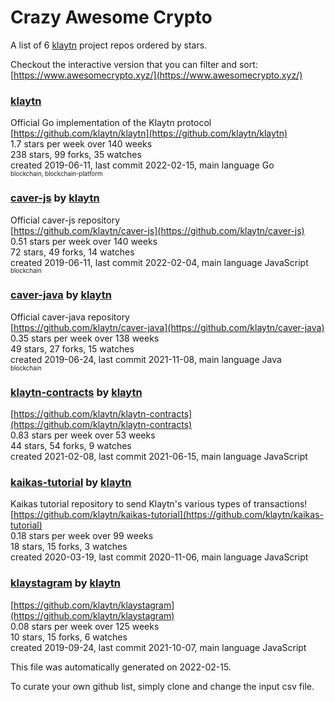 # Crazy Awesome Crypto
A list of 6 [klaytn](https://github.com/klaytn) project repos ordered by stars.  

Checkout the interactive version that you can filter and sort: 
[https://www.awesomecrypto.xyz/](https://www.awesomecrypto.xyz/)  


### [klaytn](https://github.com/klaytn/klaytn)  
Official Go implementation of the Klaytn protocol  
[https://github.com/klaytn/klaytn](https://github.com/klaytn/klaytn)  
1.7 stars per week over 140 weeks  
238 stars, 99 forks, 35 watches  
created 2019-06-11, last commit 2022-02-15, main language Go  
<sub><sup>blockchain, blockchain-platform</sup></sub>


### [caver-js](https://github.com/klaytn/caver-js) by [klaytn](https://github.com/klaytn)  
Official caver-js repository  
[https://github.com/klaytn/caver-js](https://github.com/klaytn/caver-js)  
0.51 stars per week over 140 weeks  
72 stars, 49 forks, 14 watches  
created 2019-06-11, last commit 2022-02-04, main language JavaScript  
<sub><sup>blockchain</sup></sub>


### [caver-java](https://github.com/klaytn/caver-java) by [klaytn](https://github.com/klaytn)  
Official caver-java repository  
[https://github.com/klaytn/caver-java](https://github.com/klaytn/caver-java)  
0.35 stars per week over 138 weeks  
49 stars, 27 forks, 15 watches  
created 2019-06-24, last commit 2021-11-08, main language Java  
<sub><sup>blockchain</sup></sub>


### [klaytn-contracts](https://github.com/klaytn/klaytn-contracts) by [klaytn](https://github.com/klaytn)  
  
[https://github.com/klaytn/klaytn-contracts](https://github.com/klaytn/klaytn-contracts)  
0.83 stars per week over 53 weeks  
44 stars, 54 forks, 9 watches  
created 2021-02-08, last commit 2021-06-15, main language JavaScript  


### [kaikas-tutorial](https://github.com/klaytn/kaikas-tutorial) by [klaytn](https://github.com/klaytn)  
Kaikas tutorial repository to send Klaytn's various types of transactions!  
[https://github.com/klaytn/kaikas-tutorial](https://github.com/klaytn/kaikas-tutorial)  
0.18 stars per week over 99 weeks  
18 stars, 15 forks, 3 watches  
created 2020-03-19, last commit 2020-11-06, main language JavaScript  


### [klaystagram](https://github.com/klaytn/klaystagram) by [klaytn](https://github.com/klaytn)  
  
[https://github.com/klaytn/klaystagram](https://github.com/klaytn/klaystagram)  
0.08 stars per week over 125 weeks  
10 stars, 15 forks, 6 watches  
created 2019-09-24, last commit 2021-10-07, main language JavaScript  


This file was automatically generated on 2022-02-15.  

To curate your own github list, simply clone and change the input csv file.  